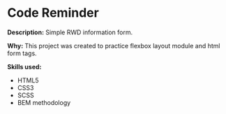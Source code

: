 # Code Reminder

**Description:**
Simple RWD information form.

**Why:**
This project was created to practice flexbox layout module and html form tags.

**Skills used:**
- HTML5
- CSS3
- SCSS
- BEM methodology

